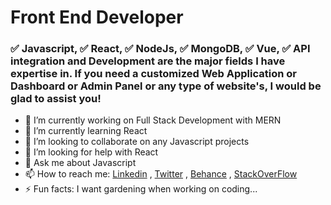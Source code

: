 # Front End Developer
### ✅ Javascript, ✅ React,  ✅ NodeJs,  ✅ MongoDB,   ✅ Vue, ✅ API integration and Development are the major fields I have expertise in. If you need a customized Web Application or Dashboard or Admin Panel or any type of website's, I would be glad to assist you!

- 🔭 I’m currently working on Full Stack Development with MERN
- 🌱 I’m currently learning React
- 👯 I’m looking to collaborate on any Javascript projects
- 🤔 I’m looking for help with React
- 💬 Ask me about  Javascript
- 📫 How to reach me: [Linkedin](https://www.linkedin.com/in/dev-mahmudul-hassan/) , [Twitter](https://twitter.com/DeveloperMahmud) , [Behance](https://www.behance.net/mrepte700d7cd) , [StackOverFlow](https://stackoverflow.com/users/14132809/developer-mahmud)
- ⚡ Fun facts: I want gardening when working on coding...


<!-- ![DeveloperMahmud's stats][DeveloperMahmud-readme-stats] ![DeveloperMahmud's top languages][nb-top-langs2]    

[DeveloperMahmud-readme-stats]: https://gh.tutorialfeed.com/api?username=DeveloperMahmud&hide_rank=false&show_icons=true&border_radius=12&disable_animations=true&hide_rank=true&count_private=true&hide_title=true&hide=issues&lineheight=0.8&line_height=24&theme=ayu-mirage&icon_color=fcf5a4

[nb-top-langs2]: https://gh.tutorialfeed.com/api/top-langs/?username=DeveloperMahmud&langs_count=6&card_width=417&border_radius=12&hide_title=true&hide_repos=vapesurplus&layout=compact&theme=ayu-mirage&icon_color=fcf5a4 -->
